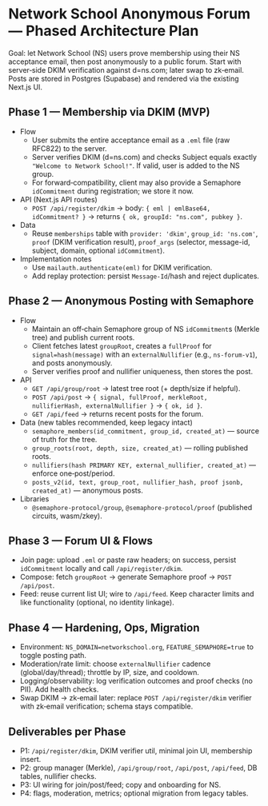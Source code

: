 # Network School Anonymous Forum — Phased Architecture Plan

Goal: let Network School (NS) users prove membership using their NS acceptance email, then post anonymously to a public forum. Start with server‑side DKIM verification against d=ns.com; later swap to zk‑email. Posts are stored in Postgres (Supabase) and rendered via the existing Next.js UI.

## Phase 1 — Membership via DKIM (MVP)
- Flow
  - User submits the entire acceptance email as a `.eml` file (raw RFC822) to the server.
  - Server verifies DKIM (d=ns.com) and checks Subject equals exactly `"Welcome to Network School!"`. If valid, user is added to the NS group.
  - For forward‑compatibility, client may also provide a Semaphore `idCommitment` during registration; we store it now.
- API (Next.js API routes)
  - `POST /api/register/dkim` → body: `{ eml | emlBase64, idCommitment? }` → returns `{ ok, groupId: "ns.com", pubkey }`.
- Data
  - Reuse `memberships` table with `provider: 'dkim'`, `group_id: 'ns.com'`, `proof` (DKIM verification result), `proof_args` (selector, message-id, subject, domain, optional `idCommitment`).
- Implementation notes
  - Use `mailauth.authenticate(eml)` for DKIM verification.
  - Add replay protection: persist `Message-Id`/hash and reject duplicates.

## Phase 2 — Anonymous Posting with Semaphore
- Flow
  - Maintain an off‑chain Semaphore group of NS `idCommitment`s (Merkle tree) and publish current roots.
  - Client fetches latest `groupRoot`, creates a `fullProof` for `signal=hash(message)` with an `externalNullifier` (e.g., `ns-forum-v1`), and posts anonymously.
  - Server verifies proof and nullifier uniqueness, then stores the post.
- API
  - `GET /api/group/root` → latest tree root (+ depth/size if helpful).
  - `POST /api/post` → `{ signal, fullProof, merkleRoot, nullifierHash, externalNullifier }` → `{ ok, id }`.
  - `GET /api/feed` → returns recent posts for the forum.
- Data (new tables recommended, keep legacy intact)
  - `semaphore_members(id_commitment, group_id, created_at)` — source of truth for the tree.
  - `group_roots(root, depth, size, created_at)` — rolling published roots.
  - `nullifiers(hash PRIMARY KEY, external_nullifier, created_at)` — enforce one‑post/period.
  - `posts_v2(id, text, group_root, nullifier_hash, proof jsonb, created_at)` — anonymous posts.
- Libraries
  - `@semaphore-protocol/group`, `@semaphore-protocol/proof` (published circuits, wasm/zkey).

## Phase 3 — Forum UI & Flows
- Join page: upload `.eml` or paste raw headers; on success, persist `idCommitment` locally and call `/api/register/dkim`.
- Compose: fetch `groupRoot` → generate Semaphore proof → `POST /api/post`.
- Feed: reuse current list UI; wire to `/api/feed`. Keep character limits and like functionality (optional, no identity linkage).

## Phase 4 — Hardening, Ops, Migration
- Environment: `NS_DOMAIN=networkschool.org`, `FEATURE_SEMAPHORE=true` to toggle posting path.
- Moderation/rate limit: choose `externalNullifier` cadence (global/day/thread); throttle by IP, size, and cooldown.
- Logging/observability: log verification outcomes and proof checks (no PII). Add health checks.
- Swap DKIM → zk‑email later: replace `POST /api/register/dkim` verifier with zk‑email verification; schema stays compatible.

## Deliverables per Phase
- P1: `/api/register/dkim`, DKIM verifier util, minimal join UI, membership insert.
- P2: group manager (Merkle), `/api/group/root`, `/api/post`, `/api/feed`, DB tables, nullifier checks.
- P3: UI wiring for join/post/feed; copy and onboarding for NS.
- P4: flags, moderation, metrics; optional migration from legacy tables.
